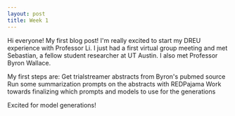 ```yaml
---
layout: post
title: Week 1
---
```


Hi everyone! My first blog post!
I'm really excited to start my DREU experience with Professor Li.
I just had a first virtual group meeting and met Sebastian, a fellow student researcher at UT Austin. I also met Professor Byron Wallace.

My first steps are:
Get trialstreamer abstracts from Byron's pubmed source
Run some summarization prompts on the abstracts with REDPajama
Work towards finalizing which prompts and models to use for the generations

Excited for model generations!
